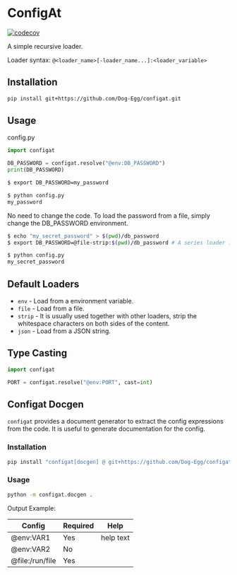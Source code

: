 # ConfigAt

[![codecov](https://codecov.io/gh/Dog-Egg/configat/graph/badge.svg?token=GmvbsZ2dBW)](https://codecov.io/gh/Dog-Egg/configat)

A simple recursive loader.

Loader syntax: `@<loader_name>[-loader_name...]:<loader_variable>`

## Installation

```sh
pip install git+https://github.com/Dog-Egg/configat.git
```

## Usage

config.py

```python
import configat 

DB_PASSWORD = configat.resolve("@env:DB_PASSWORD")
print(DB_PASSWORD)
```

```sh
$ export DB_PASSWORD=my_password

$ python config.py
my_password
```

No need to change the code. To load the password from a file, simply change the DB_PASSWORD environment.

```sh
$ echo "my_secret_password" > $(pwd)/db_password
$ export DB_PASSWORD=@file-strip:$(pwd)/db_password # A series loader is used here

$ python config.py
my_secret_password
```

## Default Loaders

* `env` - Load from a environment variable.
* `file` - Load from a file.
* `strip` - It is usually used together with other loaders, strip the whitespace characters on both sides of the content.
* `json` - Load from a JSON string.

## Type Casting

```python
import configat

PORT = configat.resolve("@env:PORT", cast=int)
```


## Configat Docgen

`configat` provides a document generator to extract the config expressions from the code. It is useful to generate documentation for the config.

### Installation

```sh
pip install "configat[docgen] @ git+https://github.com/Dog-Egg/configat.git"
```

### Usage

```sh
python -m configat.docgen .
```

Output Example: 

| Config           | Required   | Help      |
|------------------|------------|-----------|
| @env:VAR1        | Yes        | help text |
| @env:VAR2        | No         |           |
| @file:/run/file  | Yes        |           |
